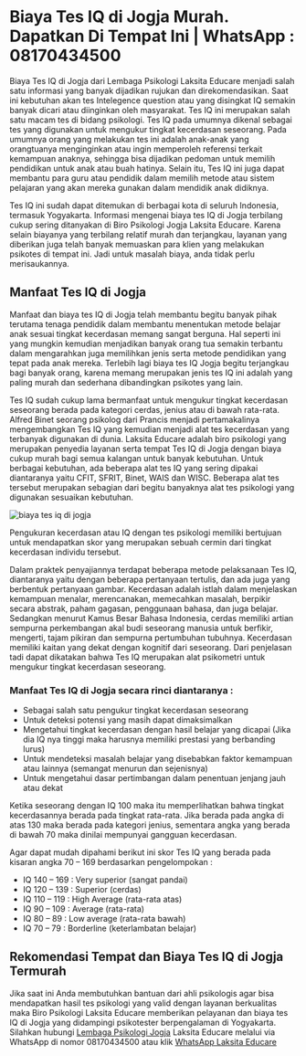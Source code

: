 # Biaya Tes IQ di Jogja Murah. Dapatkan Di Tempat Ini | WhatsApp : 08170434500
Biaya Tes IQ di Jogja dari Lembaga Psikologi Laksita Educare menjadi salah satu informasi yang banyak dijadikan rujukan dan direkomendasikan. Saat ini kebutuhan akan tes Intelegence question atau yang disingkat IQ semakin banyak dicari atau diinginkan oleh masyarakat. Tes IQ ini merupakan salah satu macam tes di bidang psikologi. Tes IQ pada umumnya dikenal sebagai tes yang digunakan untuk mengukur tingkat kecerdasan seseorang. Pada umumnya orang yang melakukan tes ini adalah anak-anak yang orangtuanya menginginkan atau ingin memperoleh referensi terkait kemampuan anaknya, sehingga bisa dijadikan pedoman untuk memilih pendidikan untuk anak atau buah hatinya. Selain itu, Tes IQ ini juga dapat membantu para guru atau pendidik dalam memilih metode atau sistem pelajaran yang akan mereka gunakan dalam mendidik anak didiknya.

Tes IQ ini sudah dapat ditemukan di berbagai kota di seluruh Indonesia, termasuk Yogyakarta. Informasi mengenai biaya tes IQ di Jogja terbilang cukup sering ditanyakan di Biro Psikologi Jogja Laksita Educare. Karena selain biayanya yang terbilang relatif murah dan terjangkau, layanan yang diberikan juga telah banyak memuaskan para klien yang melakukan psikotes di tempat ini. Jadi untuk masalah biaya, anda tidak perlu merisaukannya.

## Manfaat Tes IQ di Jogja
Manfaat dan biaya tes IQ di Jogja telah membantu begitu banyak pihak terutama tenaga pendidik dalam membantu menentukan metode belajar anak sesuai tingkat kecerdasan memang sangat berguna. Hal seperti ini yang mungkin kemudian menjadikan banyak orang tua semakin terbantu dalam mengarahkan juga memilihkan jenis serta metode pendidikan yang tepat pada anak mereka. Terlebih lagi biaya tes IQ Jogja begitu terjangkau bagi banyak orang, karena memang merupakan jenis tes IQ ini adalah yang paling murah dan sederhana dibandingkan psikotes yang lain.

Tes IQ sudah cukup lama bermanfaat untuk mengukur tingkat kecerdasan seseorang berada pada kategori cerdas, jenius atau di bawah rata-rata. Alfred Binet seorang psikolog dari Prancis menjadi pertamakalinya mengembangkan Tes IQ yang kemudian menjadi alat tes kecerdasan yang terbanyak digunakan di dunia. Laksita Educare adalah biro psikologi yang merupakan penyedia layanan serta tempat Tes IQ di Jogja dengan biaya cukup murah bagi semua kalangan untuk banyak kebutuhan. Untuk berbagai kebutuhan, ada beberapa alat tes IQ yang sering dipakai diantaranya yaitu CFIT, SFRIT, Binet, WAIS dan WISC. Beberapa alat tes tersebut merupakan sebagian dari begitu banyaknya alat tes psikologi yang digunakan sesuaikan kebutuhan.

![biaya tes iq di jogja](https://1.bp.blogspot.com/-UBM8SNmfwjg/X7ZaaO6gmUI/AAAAAAAAMv8/DPH9l0LFR2Ylp29db2WJnVv75QIYyl4XQCLcBGAsYHQ/w400-h400/Tes%2BIQ%2BFeed%2B%252872%2529.jpg)

Pengukuran kecerdasan atau IQ dengan tes psikologi memiliki bertujuan untuk mendapatkan skor yang merupakan sebuah cermin dari tingkat kecerdasan individu tersebut.

Dalam praktek penyajiannya terdapat beberapa metode pelaksanaan Tes IQ, diantaranya yaitu dengan beberapa pertanyaan tertulis, dan ada juga yang berbentuk pertanyaan gambar. Kecerdasan adalah istlah dalam menjelaskan kemampuan menalar, merencanakan, memecahkan masalah, berpikir secara abstrak, paham gagasan, penggunaan bahasa, dan juga belajar. Sedangkan menurut Kamus Besar Bahasa Indonesia, cerdas memiliki artian sempurna perkembangan akal budi seseorang manusia untuk berfikir, mengerti, tajam pikiran dan sempurna pertumbuhan tubuhnya. Kecerdasan memiliki kaitan yang dekat dengan kognitif dari seseorang. Dari penjelasan tadi dapat dikatakan bahwa Tes IQ merupakan alat psikometri untuk mengukur tingkat kecerdasan seseorang.

### Manfaat Tes IQ di Jogja secara rinci diantaranya :
- Sebagai salah satu pengukur tingkat kecerdasan seseorang
- Untuk deteksi potensi yang masih dapat dimaksimalkan
- Mengetahui tingkat kecerdasan dengan hasil belajar yang dicapai (Jika dia IQ nya tinggi maka harusnya memiliki prestasi yang berbanding lurus)
- Untuk mendeteksi masalah belajar yang disebabkan faktor kemampuan atau lainnya (semangat menurun dan sejenisnya)
- Untuk mengetahui dasar pertimbangan dalam penentuan jenjang jauh atau dekat

Ketika seseorang dengan IQ 100 maka itu memperlihatkan bahwa tingkat kecerdasannya berada pada tingkat rata-rata. Jika berada pada angka di atas 130 maka berada pada kategori jenius, sementara angka yang berada di bawah 70 maka dinilai mempunyai gangguan kecerdasan.

Agar dapat mudah dipahami berikut ini skor Tes IQ yang berada pada kisaran angka 70 – 169 berdasarkan pengelompokan :

- IQ 140 – 169 : Very superior (sangat pandai)
- IQ 120 – 139 : Superior (cerdas)
- IQ 110 – 119 : High Average (rata-rata atas)
- IQ 90 – 109 : Average (rata-rata)
- IQ 80 – 89 : Low average (rata-rata bawah)
- IQ 70 – 79 : Borderline (keterlambatan belajar)

## Rekomendasi Tempat dan Biaya Tes IQ di Jogja Termurah
Jika saat ini Anda membutuhkan bantuan dari ahli psikologis agar bisa mendapatkan hasil tes psikologi yang valid dengan layanan berkualitas maka Biro Psikologi Laksita Educare memberikan pelayanan dan biaya tes IQ di Jogja yang didampingi psikotester berpengalaman di Yogyakarta.
Silahkan hubungi [Lembaga Psikologi Jogja](https://lei.my.id/) Laksita Educare melalui via WhatsApp di nomor 08170434500 atau klik [WhatsApp Laksita Educare](https://go.lei.co.id/wa)
